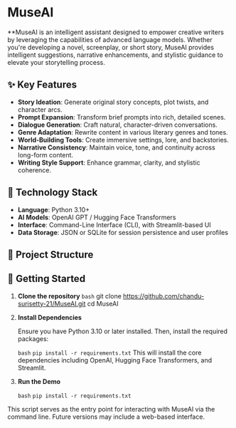 
# MuseAI

**MuseAI is an intelligent assistant designed to empower creative writers by leveraging the capabilities of advanced language models. Whether you're developing a novel, screenplay, or short story, MuseAI provides intelligent suggestions, narrative enhancements, and stylistic guidance to elevate your storytelling process.

## ✨ Key Features

- **Story Ideation**: Generate original story concepts, plot twists, and character arcs.
- **Prompt Expansion**: Transform brief prompts into rich, detailed scenes.
- **Dialogue Generation**: Craft natural, character-driven conversations.
- **Genre Adaptation**: Rewrite content in various literary genres and tones.
- **World-Building Tools**: Create immersive settings, lore, and backstories.
- **Narrative Consistency**: Maintain voice, tone, and continuity across long-form content.
- **Writing Style Support**: Enhance grammar, clarity, and stylistic coherence.

## 🧰 Technology Stack

- **Language**: Python 3.10+
- **AI Models**: OpenAI GPT / Hugging Face Transformers
- **Interface**: Command-Line Interface (CLI), with Streamlit-based UI
- **Data Storage**: JSON or SQLite for session persistence and user profiles

## 📁 Project Structure
## 🚀 Getting Started

1. **Clone the repository**
   ```bash```
   git clone https://github.com/chandu-surisetty-21/MuseAI.git
   cd MuseAI

2. **Install Dependencies**

	Ensure you have Python 3.10 or later installed. Then, install the required packages:

	```bash```
	```pip install -r requirements.txt```
This will install the core dependencies including OpenAI, Hugging Face Transformers, and Streamlit.

3. **Run the Demo**

	```bash```
	```pip install -r requirements.txt```

This script serves as the entry point for interacting with MuseAI via the command line. Future versions may include a web-based interface.
